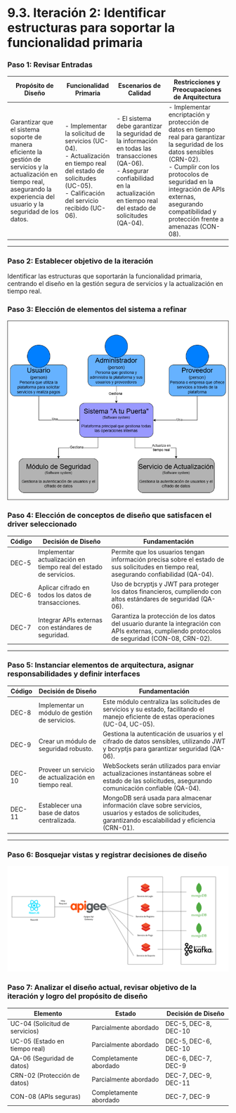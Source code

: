 # 9.3. Iteración 2: Identificar estructuras para soportar la funcionalidad primaria

### Paso 1: Revisar Entradas

| **Propósito de Diseño**     | **Funcionalidad Primaria**     | **Escenarios de Calidad**       | **Restricciones y Preocupaciones de Arquitectura**      |
|-----------------------------|--------------------------------|--------------------------------|--------------------------------------------------------|
| Garantizar que el sistema soporte de manera eficiente la gestión de servicios y la actualización en tiempo real, asegurando la experiencia del usuario y la seguridad de los datos. | - Implementar la solicitud de servicios (UC-04).<br> - Actualización en tiempo real del estado de solicitudes (UC-05).<br> - Calificación del servicio recibido (UC-06). | - El sistema debe garantizar la seguridad de la información en todas las transacciones (QA-06).<br> - Asegurar confiabilidad en la actualización en tiempo real del estado de solicitudes (QA-04). | - Implementar encriptación y protección de datos en tiempo real para garantizar la seguridad de los datos sensibles (CRN-02).<br> - Cumplir con los protocolos de seguridad en la integración de APIs externas, asegurando compatibilidad y protección frente a amenazas (CON-08). |

---



### Paso 2: Establecer objetivo de la iteración
Identificar las estructuras que soportarán la funcionalidad primaria, centrando el diseño en la gestión segura de servicios y la actualización en tiempo real.

### Paso 3: Elección de elementos del sistema a refinar

![Diagrama de contexto](C4.png)

### Paso 4: Elección de conceptos de diseño que satisfacen el driver seleccionado
| **Código** | **Decisión de Diseño**                              | **Fundamentación**                                                                                   |
|------------|----------------------------------------------------|-----------------------------------------------------------------------------------------------------|
| DEC-5      | Implementar actualización en tiempo real del estado de servicios. | Permite que los usuarios tengan información precisa sobre el estado de sus solicitudes en tiempo real, asegurando confiabilidad (QA-04). |
| DEC-6      | Aplicar cifrado en todos los datos de transacciones. | Uso de bcryptjs y JWT para proteger los datos financieros, cumpliendo con altos estándares de seguridad (QA-06). |
| DEC-7      | Integrar APIs externas con estándares de seguridad. | Garantiza la protección de los datos del usuario durante la integración con APIs externas, cumpliendo protocolos de seguridad (CON-08, CRN-02). |

---

### Paso 5: Instanciar elementos de arquitectura, asignar responsabilidades y definir interfaces
| **Código** | **Decisión de Diseño**                              | **Fundamentación**                                                                                   |
|------------|----------------------------------------------------|-----------------------------------------------------------------------------------------------------|
| DEC-8      | Implementar un módulo de gestión de servicios.      | Este módulo centraliza las solicitudes de servicios y su estado, facilitando el manejo eficiente de estas operaciones (UC-04, UC-05). |
| DEC-9      | Crear un módulo de seguridad robusto.               | Gestiona la autenticación de usuarios y el cifrado de datos sensibles, utilizando JWT y bcryptjs para garantizar seguridad (QA-06). |
| DEC-10     | Proveer un servicio de actualización en tiempo real.| WebSockets serán utilizados para enviar actualizaciones instantáneas sobre el estado de las solicitudes, asegurando comunicación confiable (QA-04). |
| DEC-11     | Establecer una base de datos centralizada.          | MongoDB será usada para almacenar información clave sobre servicios, usuarios y estados de solicitudes, garantizando escalabilidad y eficiencia (CRN-01). |

---

### Paso 6: Bosquejar vistas y registrar decisiones de diseño

![Mapeo de Componentes](Mapeo.png)

### Paso 7: Analizar el diseño actual, revisar objetivo de la iteración y logro del propósito de diseño
| Elemento                        | Estado                     | Decisión de Diseño |
|---------------------------------|----------------------------|--------------------|
| UC-04 (Solicitud de servicios)  | Parcialmente abordado     | DEC-5, DEC-8, DEC-10|
| UC-05 (Estado en tiempo real)   | Parcialmente abordado     | DEC-5, DEC-6, DEC-10|
| QA-06 (Seguridad de datos)      | Completamente abordado     | DEC-6, DEC-7, DEC-9|
| CRN-02 (Protección de datos)    | Parcialmente abordado      | DEC-7, DEC-9, DEC-11|
| CON-08 (APIs seguras)           | Completamente abordado     | DEC-7, DEC-9 |
